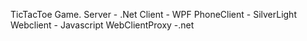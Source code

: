 TicTacToe Game.
Server - .Net
Client  - WPF
PhoneClient - SilverLight
Webclient - Javascript
WebClientProxy -.net